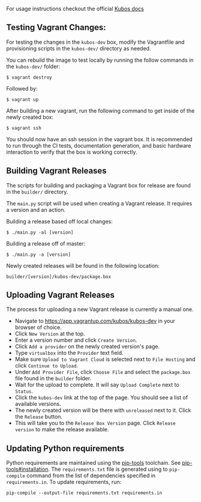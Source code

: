 For usage instructions checkout the official [Kubos docs](https://docs.kubos.com/latest/sdk-docs/index.html)

## Testing Vagrant Changes:

For testing the changes in the `kubos-dev` box, modify the Vagrantfile and provisioning scripts in the `kubos-dev/` directory as needed.

You can rebuild the image to test locally by running the follow commands in the `kubos-dev/` folder:

    $ vagrant destroy

Followed by:

    $ vagrant up

After building a new vagrant, run the following command to get inside of the newly created box:

    $ vagrant ssh

You should now have an ssh session in the vagrant box. It is recommended to run through the CI tests, documentation generation,
and basic hardware interaction to verify that the box is working correctly.

## Building Vagrant Releases

The scripts for building and packaging a Vagrant box for release are found in the `builder/` directory.

The `main.py` script will be used when creating a Vagrant release.
It requires a version and an action.

Building a release based off local changes:

    $ ./main.py -al [version]

Building a release off of master:

    $ ./main.py -a [version]

Newly created releases will be found in the following location:

    builder/[version]/kubos-dev/package.box

## Uploading Vagrant Releases

The process for uploading a new Vagrant release is currently a manual one.

- Navigate to https://app.vagrantup.com/kubos/kubos-dev in your browser of choice.
- Click `New Version` at the top.
- Enter a version number and click `Create Version`.
- Click `Add a provider` on the newly created version's page.
- Type `virtualbox` into the `Provider` text field.
- Make sure `Upload to Vagrant Cloud` is selected next to `File Hosting` and click `Continue to Upload`.
- Under `Add Provider File`, click `Choose File` and select the `package.box` file found in the `builder` folder.
- Wait for the upload to complete. It will say `Upload Complete` next to `Status`.
- Click the `kubos-dev` link at the top of the page. You should see a list of available versions.
- The newly created version will be there with `unreleased` next to it. Click the `Release` button.
- This will take you to the `Release Box Version` page. Click `Release version` to make the release available.

## Updating Python requirements

Python requirements are maintained using the [pip-tools](https://github.com/jazzband/pip-tools) toolchain. See [pip-tools#installation](https://github.com/jazzband/pip-tools#installation). The `requirements.txt` file is generated using to `pip-compile` command from the list of dependencies specified in `requirements.in`. To update requirements, run:

```
pip-compile --output-file requirements.txt requirements.in
```

